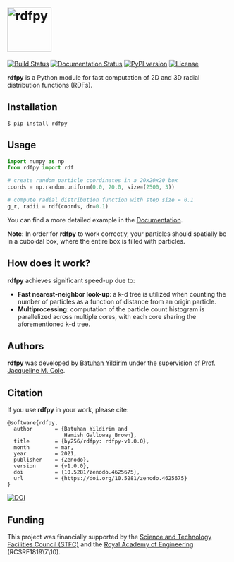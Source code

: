 # <img alt="rdfpy" src="./logo.png" height="100">

[![Build Status](https://travis-ci.org/by256/rdfpy.svg?branch=master)](https://travis-ci.org/by256/rdfpy)
[![Documentation Status](https://readthedocs.org/projects/rdfpy/badge/?version=latest)](https://rdfpy.readthedocs.io/en/latest/?badge=latest)
[![PyPI version](https://badge.fury.io/py/rdfpy.svg)](https://pypi.org/project/rdfpy/)
[![License](http://img.shields.io/:license-mit-blue.svg?style=flat-square)](https://github.com/by256/rdfpy/blob/master/LICENSE)


**rdfpy** is a Python module for fast computation of 2D and 3D radial distribution functions (RDFs).

## Installation

```shell
$ pip install rdfpy
```

## Usage

```python
import numpy as np
from rdfpy import rdf

# create random particle coordinates in a 20x20x20 box
coords = np.random.uniform(0.0, 20.0, size=(2500, 3))  

# compute radial distribution function with step size = 0.1
g_r, radii = rdf(coords, dr=0.1)
```

You can find a more detailed example in the [Documentation](https://rdfpy.readthedocs.io/).

**Note:** In order for **rdfpy** to work correctly, your particles should spatially be in a cuboidal box, where the entire box is filled with particles.

## How does it work?

**rdfpy** achieves significant speed-up due to:

- **Fast nearest-neighbor look-up**: a k-d tree is utilized when counting the number of particles as a function of distance from an origin particle.
- **Multiprocessing**: computation of the particle count histogram is parallelized across multiple cores, with each core sharing the aforementioned k-d tree.

## Authors

**rdfpy** was developed by [Batuhan Yildirim](https://by256.github.io/) under the supervision of [Prof. Jacqueline M. Cole](https://www.phy.cam.ac.uk/directory/colej).

## Citation

If you use **rdfpy** in your work, please cite:

```
@software{rdfpy,
  author       = {Batuhan Yildirim and
                  Hamish Galloway Brown},
  title        = {by256/rdfpy: rdfpy-v1.0.0},
  month        = mar,
  year         = 2021,
  publisher    = {Zenodo},
  version      = {v1.0.0},
  doi          = {10.5281/zenodo.4625675},
  url          = {https://doi.org/10.5281/zenodo.4625675}
}
```

[![DOI](https://zenodo.org/badge/DOI/10.5281/zenodo.4625675.svg)](https://doi.org/10.5281/zenodo.4625675)

## Funding

This project was financially supported by the [Science and Technology Facilities Council (STFC)](https://stfc.ukri.org/) and the [Royal Academy of Engineering](https://www.raeng.org.uk/) (RCSRF1819\7\10).
